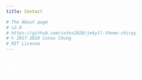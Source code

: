 ```yaml
---
title: Contact

# The About page
# v2.0
# https://github.com/cotes2020/jekyll-theme-chirpy
# © 2017-2019 Cotes Chung
# MIT License
---
```




<div class="display-5">

<br>
<a class="btn btn-block btn-dark bg-dark text-gray btn-lg" style="color: white;" href="https://twitter.com/ermaccer" target="_blank" role="button">
<i class="fab fa-twitter"></i>
Twitter
</a>
<br>
<a class="btn btn-block btn-dark bg-dark text-gray btn-lg" style="color: white;" href="https://steamcommunity.com/id/ermaccer/" target="_blank" role="button">
<i class="fab fa-steam"></i>
Steam
</a>



</div>


